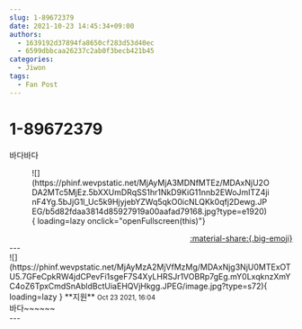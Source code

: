 ```yaml
---
slug: 1-89672379
date: 2021-10-23 14:45:34+09:00
authors:
  - 1639192d37894fa8650cf283d53d40ec
  - 6599dbbcaa26237c2ab0f3becb421b45
categories:
  - Jiwon
tags:
  - Fan Post
---
```


# 1-89672379

<div class="post-container" markdown="1">
<div class="content-container md-sidebar__scrollwrap" markdown="1">

바다바다
<figure markdown="1">
![](https://phinf.wevpstatic.net/MjAyMjA3MDNfMTEz/MDAxNjU2ODA2MTc5MjEz.5bXXUmDRqSS1hr1NkD9KiG11nnb2EWoJmITZ4jinF4Yg.5bJjG1l_Uc5k9HjyjebYZWq5qkO0icNLQKk0qfj2Dewg.JPEG/b5d82fdaa3814d85927919a00aafad79168.jpg?type=e1920){ loading=lazy onclick="openFullscreen(this)"}
</figure>


</div>
</div>

<div style="text-align: right;" markdown="1">
<a href="https://weverse.io/fromis9/fanpost/1-89672379" style="text-align: right;">:material-share:{.big-emoji}</a>
</div>
---

<div class="comments-container md-sidebar__scrollwrap" markdown="1">
<div class="comment" markdown="1">
<div class='id-container' markdown="1">
![](https://phinf.wevpstatic.net/MjAyMzA2MjVfMzMg/MDAxNjg3NjU0MTExOTU5.7GFeCpkRW4jdCPevFi1sgeF7S4XyLHRSJr1VOBRp7gEg.mY0LxqknzXmYC4oZ6TpxCmdSnAbldBctUiaEHQVjHkgg.JPEG/image.jpg?type=s72){ loading=lazy }
**<span class="artist">지원</span>** <small>Oct 23 2021, 16:04</small><br>
</div>
<div class='comment-body' markdown="1">
바다~~~~~~
</div>
</div>
</div>
---
